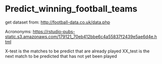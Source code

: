 # Predict_winning_football_teams

get dataset from: http://football-data.co.uk/data.php

Acrononyms: https://rstudio-pubs-static.s3.amazonaws.com/179121_70eb412bbe6c4a55837f2439e5ae6d4e.html

X-test is the matches to be predict that are already played
XX_test is the next match to be predicted that has not yet been played
